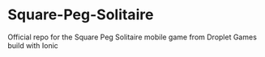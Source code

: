 # Square-Peg-Solitaire
Official repo for the Square Peg Solitaire mobile game from Droplet Games build with Ionic
